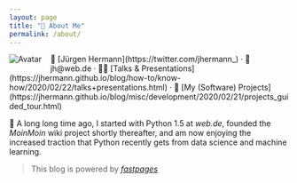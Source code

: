 ```yaml
---
layout: page
title: "👤️ About Me"
permalink: /about/
---
```


<img src="https://avatars3.githubusercontent.com/u/1068245?s=40" alt="Avatar" style="float: left; padding-right:1rem; padding-bottom:.5rem;">
📝 [Jürgen Hermann](https://twitter.com/jhermann_) · 📧 jh@web.de · 👨‍🏫 [Talks & Presentations](https://jhermann.github.io/blog/how-to/know-how/2020/02/22/talks+presentations.html) · 🧩 [My (Software) Projects](https://jhermann.github.io/blog/misc/development/2020/02/21/projects_guided_tour.html)

🐍 A long long time ago, I started with Python 1.5 at *web.de*,
founded the *MoinMoin* wiki project shortly thereafter, and am now
enjoying the increased traction that Python recently gets from
data science and machine learning.


> This blog is powered by *[fastpages](https://github.com/fastai/fastpages)*

